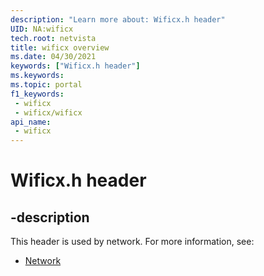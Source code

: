 ```yaml
---
description: "Learn more about: Wificx.h header"
UID: NA:wificx
tech.root: netvista
title: wificx overview
ms.date: 04/30/2021
keywords: ["Wificx.h header"]
ms.keywords: 
ms.topic: portal
f1_keywords:
 - wificx
 - wificx/wificx
api_name:
 - wificx
---
```


# Wificx.h header


## -description

This header is used by network. For more information, see:

- [Network](../_netvista/index.md)

